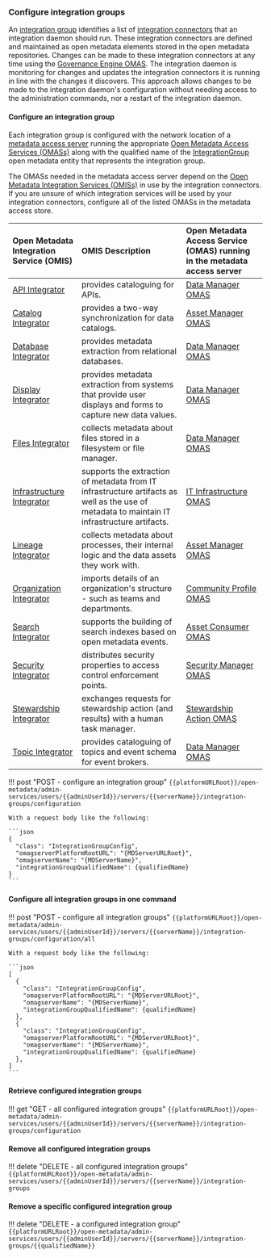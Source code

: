 <!-- SPDX-License-Identifier: CC-BY-4.0 -->
<!-- Copyright Contributors to the Egeria project. -->


### Configure integration groups

An [integration group](/concepts/integration-group) identifies a list of [integration connectors](/concepts/integration-connector) that an integration daemon should run.  These integration connectors are defined and maintained as open metadata elements stored in the open metadata repositories.  Changes can be made to these integration connectors at any time using the [Governance Engine OMAS](/services/omas/governance-engine/overview).  The integration daemon is monitoring for changes and updates the integration connectors it is running in line with the changes it discovers.  This approach allows changes to be made to the integration daemon's configuration without needing access to the administration commands, nor a restart of the integration daemon. 

#### Configure an integration group

Each integration group is configured with the network location of a [metadata access server](/concepts/metadata-access-server) running the appropriate [Open Metadata Access Services (OMASs)](/services/omas) along with the qualified name of the [IntegrationGroup](/types/4/0464-Dynamic-Integration-Groups) open metadata entity that represents the integration group. 

The OMASs needed in the metadata access server depend on the [Open Metadata Integration Services (OMISs)](/services/omis) in use by the integration connectors.  If you are unsure of which integration services will be used by your integration connectors, configure all of the listed OMASs in the metadata access store. 

| Open Metadata Integration Service (OMIS)                                       | OMIS Description                                                                                                                             | Open Metadata Access Service (OMAS) running in the metadata access server |
|:-------------------------------------------------------------------------------|:---------------------------------------------------------------------------------------------------------------------------------------------|:--------------------------------------------------------------------------|
| [API Integrator](/services/omis/api-integrator/overview)                       | provides cataloguing for APIs.                                                                                                               | [Data Manager OMAS](/services/omas/data-manager/overview)                 |
| [Catalog Integrator](/services/omis/catalog-integrator/overview)               | provides a two-way synchronization for data catalogs.                                                                                        | [Asset Manager OMAS](/services/omas/asset-manager/overview)               |
| [Database Integrator](/services/omis/database-integrator/overview)             | provides metadata extraction from relational databases.                                                                                      | [Data Manager OMAS](/services/omas/data-manager/overview)                 |
| [Display Integrator](/services/omis/display-integrator/overview)               | provides metadata extraction from systems that provide user displays and forms to capture new data values.                                   | [Data Manager OMAS](/services/omas/data-manager/overview)                 |
| [Files Integrator](/services/omis/files-integrator/overview)                   | collects metadata about files stored in a filesystem or file manager.                                                                        | [Data Manager OMAS](/services/omas/data-manager/overview)                 |
| [Infrastructure Integrator](/services/omis/infrastructure-integrator/overview) | supports the extraction of metadata from IT infrastructure artifacts as well as the use of metadata to maintain IT infrastructure artifacts. | [IT Infrastructure OMAS](/services/omas/it-infrastructure/overview)       |
| [Lineage Integrator](/services/omis/lineage-integrator/overview)               | collects metadata about processes, their internal logic and the data assets they work with.                                                  | [Asset Manager OMAS](/services/omas/asset-manager/overview)               |
| [Organization Integrator](/services/omis/organization-integrator/overview)     | imports details of an organization's structure - such as teams and departments.                                                              | [Community Profile OMAS](/services/omas/community-profile/overview)       |
| [Search Integrator](/services/omis/search-integrator/overview)                 | supports the building of search indexes based on open metadata events.                                                                       | [Asset Consumer OMAS](/services/omas/asset-consumer/overview)             |
| [Security Integrator](/services/omis/security-integrator/overview)             | distributes security properties to access control enforcement points.                                                                        | [Security Manager OMAS](/services/omas/security-manager/overview)         |
| [Stewardship Integrator](/services/omis/stewardship-integrator/overview)       | exchanges requests for stewardship action (and results) with a human task manager.                                                           | [Stewardship Action OMAS](/services/omas/stewardship-action/overview)     |
| [Topic Integrator](/services/omis/topic-integrator/overview)                   | provides cataloguing of topics and event schema for event brokers.                                                                           | [Data Manager OMAS](/services/omas/data-manager/overview)                 |

!!! post "POST - configure an integration group"
    ```
    {{platformURLRoot}}/open-metadata/admin-services/users/{{adminUserId}}/servers/{{serverName}}/integration-groups/configuration
    ```

    With a request body like the following:

    ```json
    {
      "class": "IntegrationGroupConfig",
      "omagserverPlatformRootURL": "{MDServerURLRoot}",
      "omagserverName": "{MDServerName}",
      "integrationGroupQualifiedName": {qualifiedName}
    }
    ```

#### Configure all integration groups in one command

!!! post "POST - configure all integration groups"
    ```
    {{platformURLRoot}}/open-metadata/admin-services/users/{{adminUserId}}/servers/{{serverName}}/integration-groups/configuration/all
    ```

    With a request body like the following:

    ```json
    [
      {
        "class": "IntegrationGroupConfig",
        "omagserverPlatformRootURL": "{MDServerURLRoot}",
        "omagserverName": "{MDServerName}",
        "integrationGroupQualifiedName": {qualifiedName}
      },
      {
        "class": "IntegrationGroupConfig",
        "omagserverPlatformRootURL": "{MDServerURLRoot}",
        "omagserverName": "{MDServerName}",
        "integrationGroupQualifiedName": {qualifiedName}
      },
    ]
    ```

#### Retrieve configured integration groups

!!! get "GET - all configured integration groups"
    ```
    {{platformURLRoot}}/open-metadata/admin-services/users/{{adminUserId}}/servers/{{serverName}}/integration-groups/configuration
    ```

#### Remove all configured integration groups

!!! delete "DELETE - all configured integration groups"
    ```
    {{platformURLRoot}}/open-metadata/admin-services/users/{{adminUserId}}/servers/{{serverName}}/integration-groups
    ```

#### Remove a specific configured integration group

!!! delete "DELETE - a configured integration group"
    ```
    {{platformURLRoot}}/open-metadata/admin-services/users/{{adminUserId}}/servers/{{serverName}}/integration-groups/{{qualifiedName}}
    ```




